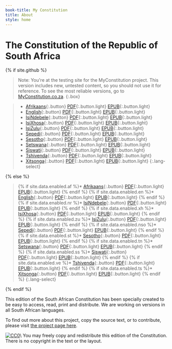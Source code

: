 ```yaml
---
book-title: My Constitution
title: About
style: home
---
```


# The Constitution of&nbsp;the Republic of South&nbsp;Africa

{% if site.github %}

> Note: You're at the testing site for the MyConstitution project. This version includes new, untested content, so you should not use it for reference. To see the most reliable versions, go to [MyConstitution.co.za](http://myconstitution.co.za).
{:.box}

> * [Afrikaans](af/0-3-contents.html){:.button} [PDF](download/constitution-afrikaans.pdf){:.button.light} [EPUB](download/constitution-afrikaans.epub){:.button.light}
> * [English](en/0-3-contents.html){:.button} [PDF](download/constitution-english.pdf){:.button.light} [EPUB](download/constitution-afrikaans.epub){:.button.light}
> * [IsiNdebele](nr/0-3-contents.html){:.button} [PDF](download/constitution-isindebele.pdf){:.button.light} [EPUB](download/constitution-isindebele.epub){:.button.light}
> * [IsiXhosa](xh/0-3-contents.html){:.button} [PDF](download/constitution-isixhosa.pdf){:.button.light} [EPUB](download/constitution-isixhosa.epub){:.button.light}
> * [IsiZulu](zu/0-3-contents.html){:.button} [PDF](download/constitution-isizulu.pdf){:.button.light} [EPUB](download/constitution-isizulu.epub){:.button.light}
> * [Sepedi](nso/0-3-contents.html){:.button} [PDF](download/constitution-sepedi.pdf){:.button.light} [EPUB](download/constitution-sepedi.epub){:.button.light}
> * [Sesotho](st/0-3-contents.html){:.button} [PDF](download/constitution-sesotho.pdf){:.button.light} [EPUB](download/constitution-sesotho.epub){:.button.light}
> * [Setswana](tn/0-3-contents.html){:.button} [PDF](download/constitution-setswana.pdf){:.button.light} [EPUB](download/constitution-setswana.epub){:.button.light}
> * [Siswati](ss/0-3-contents.html){:.button} [PDF](download/constitution-siswati.pdf){:.button.light} [EPUB](download/constitution-siswati.epub){:.button.light} 
> * [Tshivenda](ve/0-3-contents.html){:.button} [PDF](download/constitution-tshivenda.pdf){:.button.light} [EPUB](download/constitution-tshivenda.epub){:.button.light} 
> * [Xitsonga](ts/0-3-contents.html){:.button} [PDF](download/constitution-xitsonga.pdf){:.button.light} [EPUB](download/constitution-xitsonga.epub){:.button.light}
{:.lang-select}

{% else %}

> {% if site.data.enabled.af %}* [Afrikaans](af/0-3-contents.html){:.button} [PDF](download/constitution-afrikaans.pdf){:.button.light} [EPUB](download/constitution-afrikaans.epub){:.button.light} {% endif %}
> {% if site.data.enabled.en %}* [English](en/0-3-contents.html){:.button} [PDF](download/constitution-english.pdf){:.button.light} [EPUB](download/constitution-english.epub){:.button.light} {% endif %}
> {% if site.data.enabled.nr %}* [IsiNdebele](nr/0-3-contents.html){:.button} [PDF](download/constitution-isindebele.pdf){:.button.light} [EPUB](download/constitution-isindebele.epub){:.button.light} {% endif %}
> {% if site.data.enabled.xh %}* [IsiXhosa](xh/0-3-contents.html){:.button} [PDF](download/constitution-isixhosa.pdf){:.button.light} [EPUB](download/constitution-isixhosa.epub){:.button.light} {% endif %}
> {% if site.data.enabled.zu %}* [IsiZulu](zu/0-3-contents.html){:.button} [PDF](download/constitution-isizulu.pdf){:.button.light} [EPUB](download/constitution-isizulu.epub){:.button.light} {% endif %}
> {% if site.data.enabled.nso %}* [Sepedi](nso/0-3-contents.html){:.button} [PDF](download/constitution-sepedi.pdf){:.button.light} [EPUB](download/constitution-sepedi.epub){:.button.light} {% endif %}
> {% if site.data.enabled.st %}* [Sesotho](st/0-3-contents.html){:.button} [PDF](download/constitution-sesotho.pdf){:.button.light} [EPUB](download/constitution-sesotho.epub){:.button.light} {% endif %}
> {% if site.data.enabled.tn %}* [Setswana](tn/0-3-contents.html){:.button} [PDF](download/constitution-setswana.pdf){:.button.light} [EPUB](download/constitution-setswana.epub){:.button.light} {% endif %}
> {% if site.data.enabled.ss %}* [Siswati](ss/0-3-contents.html){:.button} [PDF](download/constitution-siswati.pdf){:.button.light} [EPUB](download/constitution-siswati.epub){:.button.light} {% endif %}
> {% if site.data.enabled.ve %}* [Tshivenda](ve/0-3-contents.html){:.button} [PDF](download/constitution-tshivenda.pdf){:.button.light} [EPUB](download/constitution-tshivenda.epub){:.button.light} {% endif %}
> {% if site.data.enabled.ts %}* [Xitsonga](ts/0-3-contents.html){:.button} [PDF](download/constitution-xitsonga.pdf){:.button.light} [EPUB](download/constitution-xitsonga.epub){:.button.light} {% endif %}
{:.lang-select}

{% endif %}

This edition of the South African Constitution has been specially created to be easy to access, read, print and distribute. We are working on versions in all South African languages.

To find out more about this project, copy the source text, or to contribute, please visit [the project page here](https://github.com/electricbookworks/constitution#the-constitution-of-south-africa).

[![CC0](http://i.creativecommons.org/p/zero/1.0/80x15.png)](http://creativecommons.org/publicdomain/zero/1.0/)\\
You may freely copy and redistribute this edition of the Constitution. There is no copyright in the text or the layout.
